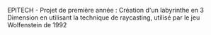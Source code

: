 EPITECH - Projet de première année : Création d'un labyrinthe en 3 Dimension en utilisant la technique de raycasting, utilisé par le jeu Wolfenstein de 1992